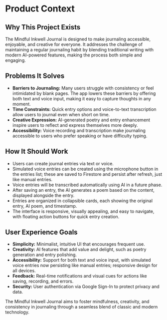 # Product Context

## Why This Project Exists

The Mindful Inkwell Journal is designed to make journaling accessible, enjoyable, and creative for everyone. It addresses the challenge of maintaining a regular journaling habit by blending traditional writing with modern AI-powered features, making the process both simple and engaging.

## Problems It Solves

- **Barriers to Journaling:** Many users struggle with consistency or feel intimidated by blank pages. The app lowers these barriers by offering both text and voice input, making it easy to capture thoughts in any moment.
- **Time Constraints:** Quick entry options and voice-to-text transcription allow users to journal even when short on time.
- **Creative Expression:** AI-generated poetry and entry enhancement inspire users to reflect and express themselves more deeply.
- **Accessibility:** Voice recording and transcription make journaling accessible to users who prefer speaking or have difficulty typing.

## How It Should Work

- Users can create journal entries via text or voice.
- Simulated voice entries can be created using the microphone button in the entries list; these are saved to Firestore and persist after refresh, just like manual entries.
- Voice entries will be transcribed automatically using AI in a future phase.
- After saving an entry, the AI generates a poem based on the content, displayed alongside the entry.
- Entries are organized in collapsible cards, each showing the original entry, AI poem, and timestamp.
- The interface is responsive, visually appealing, and easy to navigate, with floating action buttons for quick entry creation.

## User Experience Goals

- **Simplicity:** Minimalist, intuitive UI that encourages frequent use.
- **Creativity:** AI features that add value and delight, such as poetry generation and entry polishing.
- **Accessibility:** Support for both text and voice input, with simulated voice entries now persisting like manual entries; responsive design for all devices.
- **Feedback:** Real-time notifications and visual cues for actions like saving, recording, and errors.
- **Security:** User authentication via Google Sign-In to protect privacy and data.

The Mindful Inkwell Journal aims to foster mindfulness, creativity, and consistency in journaling through a seamless blend of classic and modern technology.
